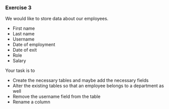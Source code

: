 ### Exercise 3

We would like to store data about our employees.

- First name
- Last name
- Username
- Date of employment
- Date of exit
- Role
- Salary

Your task is to

- Create the necessary tables and maybe add the necessary fields
- Alter the existing tables so that an employee belongs to a department as well
- Remove the username field from the table
- Rename a column